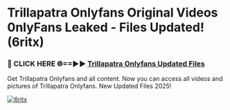 # Trillapatra Onlyfans Original Videos 0nlyFans Leaked - Files Updated! (6ritx)

<h3>🔴 CLICK HERE 🌐==►► <a href="https://tinyurl.com/ehrbuxhb" rel="nofollow">Trillapatra Onlyfans Updated Files</a></h3>

Get Trillapatra Onlyfans and all content. Now you can access all videos and pictures of Trillapatra Onlyfans. New Updated Files 2025!

[![6ritx](https://i.imgur.com/lVYEuWS.gif)](https://tinyurl.com/ehrbuxhb)
